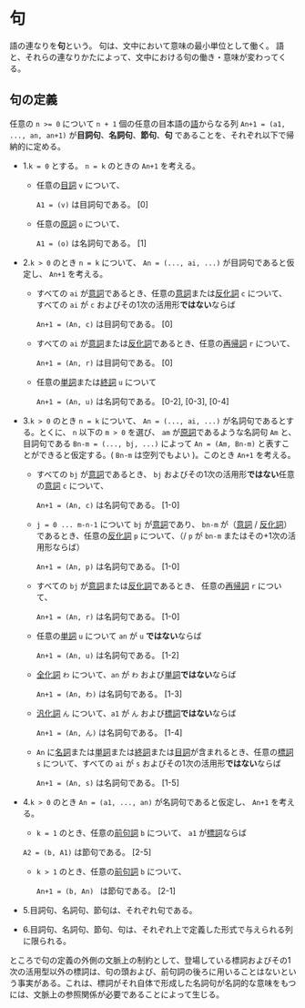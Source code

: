 # 句

語の連なりを**句**という。
句は、文中において意味の最小単位として働く。
語と、それらの連なりかたによって、文中における句の働き・意味が変わってくる。


## 句の定義
 任意の `n >= 0` について `n + 1` 個の任意の目本語の[語](word.md#概念の一覧)からなる列 `An+1 = (a1, ..., an, an+1)` が**目詞句**、**名詞句**、**節句**、**句** であることを、それぞれ以下で帰納的に定める。


- 1.`k = 0` とする。 `n = k` のときの `An+1` を考える。

  - 任意の[目詞](word.md#目詞) `v` について、

    `A1 = (v)` は目詞句である。   [0]

  - 任意の[原詞](word.md#原詞) `o` について、

    `A1 = (o)` は名詞句である。   [1]


- 2.`k > 0` のとき `n = k` について、 `An = (..., ai, ...)` が目詞句であると仮定し、 `An+1` を考える。

  - すべての `ai` が[意詞](word.md#意詞系)であるとき、任意の[意詞](word.md#意詞系)または[反化詞](word.md#標詞系) `c` について、 すべての `ai` が `c` およびその1次の活用形**ではない**ならば

    `An+1 = (An, c)` は目詞句である。   [0]

  - すべての `ai` が[意詞](word.md#意詞系)または[反化詞](word.md#標詞系)であるとき、任意の[再帰詞](word.md#標詞系) `r` について、

    `An+1 = (An, r)` は目詞句である。   [0]

  - 任意の[単詞](word.md#標詞系)または[終詞](word.md#標詞系) `u` について

    `An+1 = (An, u)` は名詞句である。   [0-2], [0-3], [0-4]

- 3.`k > 0` のとき `n = k` について、 `An = (..., ai, ...)` が名詞句であるとする。とくに、 `n` 以下の `m > 0` を選び、 `am` が[原詞](word.md#原詞)であるような名詞句 `Am` と、目詞句である `Bn-m = (..., bj, ...)` によって `An = (Am, Bn-m)` と表すことができると仮定する。( `Bn-m` は空列でもよい )。このとき `An+1` を考える。

  - すべての `bj` が[意詞](word.md#意詞系)であるとき、 `bj` およびその1次の活用形**ではない**任意の[意詞](word.md#意詞系) `c` について、

    `An+1 = (An, c)` は名詞句である。   [1-0]

  - `j = 0 ... m-n-1` について `bj` が[意詞](word.md#意詞系)であり、 `bn-m` が（[意詞](word.md#意詞系) / [反化詞](word.md#標詞系)）であるとき、任意の[反化詞](word.md#標詞系) `p` について、（/ `p` が `bn-m` またはその+1次の活用形ならば）

    `An+1 = (An, p)` は名詞句である。   [1-0]

  - すべての `bj` が[意詞](word.md#意詞系)または[反化詞](word.md#標詞系)であるとき、 任意の[再帰詞](word.md#標詞系) `r` について、

    `An+1 = (An, r)` は名詞句である。   [1-0]

  - 任意の[単詞](word.md#標詞系) `u` について `an` が `u` **ではない**ならば

    `An+1 = (An, u)` は名詞句である。   [1-2]

  - [全化詞](word.md#標詞系) `わ` について、`an` が `わ` および[単詞](word.md#標詞系)**ではない**ならば

    `An+1 = (An, わ)` は名詞句である。   [1-3]

  - [汎化詞](word.md#標詞系) `ん` について、`a1` が `ん` および[標詞](word.md#標詞系)**ではない**ならば

    `An+1 = (An, ん)` は名詞句である。   [1-4]

  - `An` に[名詞](word.md#原詞)または[単詞](word.md#標詞系)または[終詞](word.md#標詞系)または[目詞](word.md#目詞)が含まれるとき、任意の[標詞](word.md#標詞系) `s` について、すべての `ai` が `s` およびその1次の活用形**ではない**ならば

    `An+1 = (An, s)` は名詞句である。   [1-5]

- 4.`k > 0` のとき `An = (a1, ..., an)` が名詞句であると仮定し、 `An+1` を考える。

  -  `k = 1` のとき、任意の[前句詞](word.md#標詞系) `b` について、 `a1` が[標詞](word.md#標詞系)ならば

    `A2 = (b, A1)` は節句である。  [2-5]

  - `k > 1` のとき、任意の[前句詞](word.md#標詞系) `b` について、

    `An+1 = (b, An) ` は節句である。   [2-1]

- 5.目詞句、名詞句、節句は、それぞれ句である。

- 6.目詞句、名詞句、節句、句は、それぞれ上で定義した形式で与えられる列に限られる。




ところで句の定義の外側の文脈上の制約として、登場している標詞およびその1次の活用型以外の標詞は、句の頭および、前句詞の後ろに用いることはないという事実がある。これは、標詞がそれ自体で形成した名詞句が名詞的な意味をもつには、文脈上の参照関係が必要であることによって生じる。
